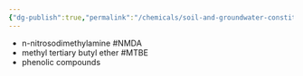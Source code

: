 ```yaml
---
{"dg-publish":true,"permalink":"/chemicals/soil-and-groundwater-constituents/","created":"2025-01-06T07:43:13.252-06:00"}
---
```


- n-nitrosodimethylamine #NMDA
- methyl tertiary butyl ether #MTBE 
- phenolic compounds
